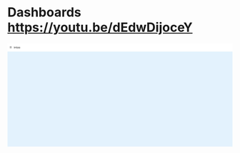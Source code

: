 # Dashboards https://youtu.be/dEdwDijoceY
<p align="center">
  <img src="preview.png" alt="preview del proyecto" max-width="1600">
</p>